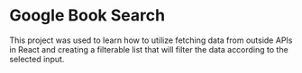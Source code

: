 # Google Book Search
This project was used to learn how to utilize fetching data from outside APIs in React and creating a filterable list that will filter the data according to the selected input.

